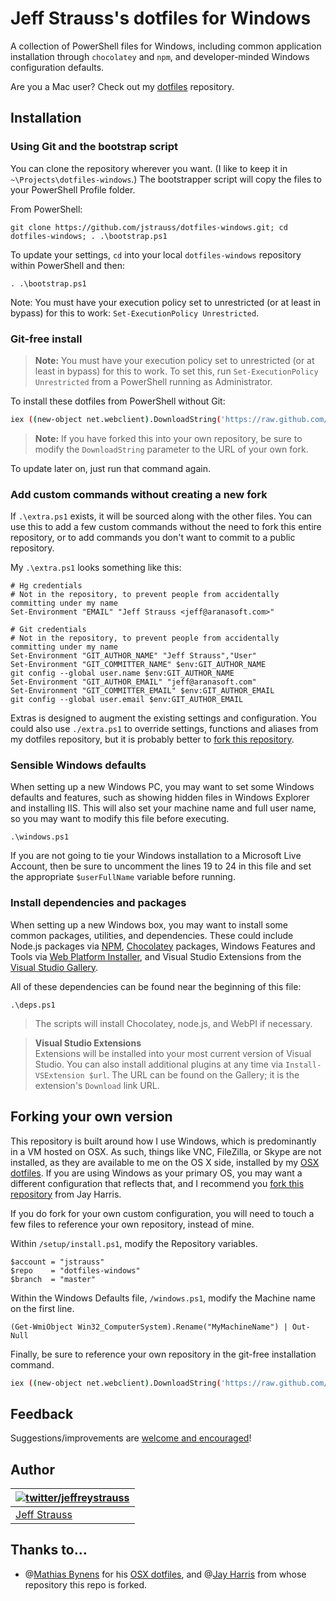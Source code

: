 # Jeff Strauss's dotfiles for Windows

A collection of PowerShell files for Windows, including common application installation through `chocolatey` and `npm`, and developer-minded Windows configuration defaults.

Are you a Mac user? Check out my [dotfiles](https://github.com/jstrauss/dotfiles) repository.

## Installation

### Using Git and the bootstrap script

You can clone the repository wherever you want. (I like to keep it in `~\Projects\dotfiles-windows`.) The bootstrapper script will copy the files to your PowerShell Profile folder.

From PowerShell:
```posh
git clone https://github.com/jstrauss/dotfiles-windows.git; cd dotfiles-windows; . .\bootstrap.ps1
```

To update your settings, `cd` into your local `dotfiles-windows` repository within PowerShell and then:

```posh
. .\bootstrap.ps1
```

Note: You must have your execution policy set to unrestricted (or at least in bypass) for this to work: `Set-ExecutionPolicy Unrestricted`.

### Git-free install

> **Note:** You must have your execution policy set to unrestricted (or at least in bypass) for this to work. To set this, run `Set-ExecutionPolicy Unrestricted` from a PowerShell running as Administrator.

To install these dotfiles from PowerShell without Git:

```bash
iex ((new-object net.webclient).DownloadString('https://raw.github.com/jstrauss/dotfiles-windows/master/setup/install.ps1'))
```

> **Note:** If you have forked this into your own repository, be sure to
> modify the `DownloadString` parameter to the URL of your own fork.

To update later on, just run that command again.

### Add custom commands without creating a new fork

If `.\extra.ps1` exists, it will be sourced along with the other files. You can use this to add a few custom commands without the need to fork this entire repository, or to add commands you don't want to commit to a public repository.

My `.\extra.ps1` looks something like this:

```posh
# Hg credentials
# Not in the repository, to prevent people from accidentally committing under my name
Set-Environment "EMAIL" "Jeff Strauss <jeff@aranasoft.com>"

# Git credentials
# Not in the repository, to prevent people from accidentally committing under my name
Set-Environment "GIT_AUTHOR_NAME" "Jeff Strauss","User"
Set-Environment "GIT_COMMITTER_NAME" $env:GIT_AUTHOR_NAME
git config --global user.name $env:GIT_AUTHOR_NAME
Set-Environment "GIT_AUTHOR_EMAIL" "jeff@aranasoft.com"
Set-Environment "GIT_COMMITTER_EMAIL" $env:GIT_AUTHOR_EMAIL
git config --global user.email $env:GIT_AUTHOR_EMAIL
```

Extras is designed to augment the existing settings and configuration. You could also use `./extra.ps1` to override settings, functions and aliases from my dotfiles repository, but it is probably better to [fork this repository](#forking-your-own-version).

### Sensible Windows defaults

When setting up a new Windows PC, you may want to set some Windows defaults and features, such as showing hidden files in Windows Explorer and installing IIS. This will also set your machine name and full user name, so you may want to modify this file before executing.

```post
.\windows.ps1
```

If you are not going to tie your Windows installation to a Microsoft
Live Account, then be sure to uncomment the lines 19 to 24 in this file
and set the appropriate `$userFullName` variable before running.

### Install dependencies and packages

When setting up a new Windows box, you may want to install some common packages, utilities, and dependencies. These could include Node.js packages via [NPM](https://www.npmjs.org), [Chocolatey](http://chocolatey.org/) packages, Windows Features and Tools via [Web Platform Installer](https://www.microsoft.com/web/downloads/platform.aspx), and Visual Studio Extensions from the [Visual Studio Gallery](http://visualstudiogallery.msdn.microsoft.com/).

All of these dependencies can be found near the beginning of this file:

```posh
.\deps.ps1
```

> The scripts will install Chocolatey, node.js, and WebPI if necessary.

> **Visual Studio Extensions**  
> Extensions will be installed into your most current version of Visual
> Studio. You can also install additional plugins at any time via
> `Install-VSExtension $url`. The URL can be found on the Gallery; it is
> the extension's `Download` link URL.

## Forking your own version

This repository is built around how I use Windows, which is predominantly in a VM hosted on OSX. As such, things like VNC, FileZilla, or Skype are not installed, as they are available to me on the OS X side, installed by my [OSX dotfiles](https://github.com/jstrauss/dotfiles). If you are using Windows as your primary OS, you may want a different configuration that reflects that, and I recommend you [fork this repository](https://github.com/jayharris/dotfiles-windows/fork) from Jay Harris.

If you do fork for your own custom configuration, you will need to touch a few files to reference your own repository, instead of mine.

Within `/setup/install.ps1`, modify the Repository variables.
```posh
$account = "jstrauss"
$repo    = "dotfiles-windows"
$branch  = "master"
```

Within the Windows Defaults file, `/windows.ps1`, modify the Machine
name on the first line.
```posh
(Get-WmiObject Win32_ComputerSystem).Rename("MyMachineName") | Out-Null
```

Finally, be sure to reference your own repository in the git-free installation command.
```bash
iex ((new-object net.webclient).DownloadString('https://raw.github.com/$account/$repo/$branch/setup/install.ps1'))
```

## Feedback

Suggestions/improvements are
[welcome and encouraged](https://github.com/jstrauss/dotfiles-windows/issues)!

## Author

| [![twitter/jeffreystrauss](https://s.gravatar.com/avatar/b06d474fb0c5bb9d62fee08782c75d14?s=70)](http://twitter.com/jeffreystrauss "Follow @jeffreystrauss on Twitter") |
|---|
| [Jeff Strauss](http://twitter.com/jeffreystrauss/) |

## Thanks to…

* @[Mathias Bynens](http://mathiasbynens.be/) for his [OSX dotfiles](http://mths.be/dotfiles), and @[Jay Harris](http://github.com/jayharris) from whose repository this repo is forked.
